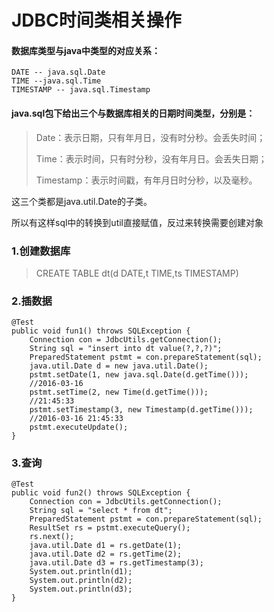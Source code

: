JDBC时间类相关操作
==========================
#### 数据库类型与java中类型的对应关系：
    DATE -- java.sql.Date
    TIME --java.sql.Time
    TIMESTAMP -- java.sql.Timestamp

#### java.sql包下给出三个与数据库相关的日期时间类型，分别是：
>	Date：表示日期，只有年月日，没有时分秒。会丢失时间；
>	
>	Time：表示时间，只有时分秒，没有年月日。会丢失日期；
>	
>	Timestamp：表示时间戳，有年月日时分秒，以及毫秒。

这三个类都是java.util.Date的子类。

所以有这样sql中的转换到util直接赋值，反过来转换需要创建对象

### 1.创建数据库
>    CREATE TABLE dt(d DATE,t TIME,ts TIMESTAMP)

### 2.插数据

    @Test
	public void fun1() throws SQLException {
		Connection con = JdbcUtils.getConnection();
		String sql = "insert into dt value(?,?,?)";
		PreparedStatement pstmt = con.prepareStatement(sql);
		java.util.Date d = new java.util.Date();
		pstmt.setDate(1, new java.sql.Date(d.getTime()));
        //2016-03-16
		pstmt.setTime(2, new Time(d.getTime()));
        //21:45:33
		pstmt.setTimestamp(3, new Timestamp(d.getTime()));
        //2016-03-16 21:45:33
		pstmt.executeUpdate();
	}

### 3.查询

    @Test
	public void fun2() throws SQLException {
		Connection con = JdbcUtils.getConnection();
		String sql = "select * from dt";
		PreparedStatement pstmt = con.prepareStatement(sql);
		ResultSet rs = pstmt.executeQuery();
		rs.next();
		java.util.Date d1 = rs.getDate(1);
		java.util.Date d2 = rs.getTime(2);
		java.util.Date d3 = rs.getTimestamp(3);
		System.out.println(d1);
		System.out.println(d2);
		System.out.println(d3);
	}

    
